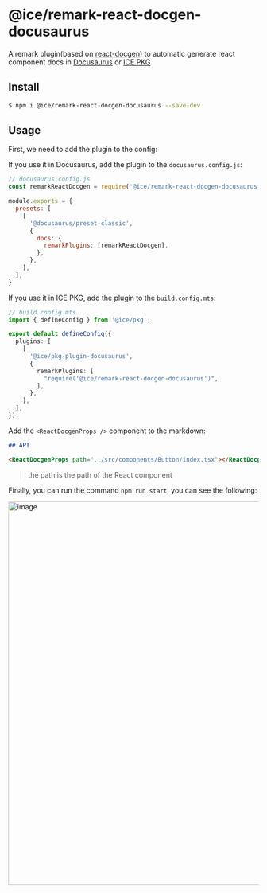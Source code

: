 # @ice/remark-react-docgen-docusaurus

A remark plugin(based on [react-docgen](https://github.com/reactjs/react-docgen/tree/5.x)) to automatic generate react component docs in [Docusaurus](https://docusaurus.io/) or [ICE PKG](http://pkg.ice.work/)

## Install

```bash
$ npm i @ice/remark-react-docgen-docusaurus --save-dev
```

## Usage

First, we need to add the plugin to the config:

If you use it in Docusaurus, add the plugin to the `docusaurus.config.js`:

```js
// docusaurus.config.js
const remarkReactDocgen = require('@ice/remark-react-docgen-docusaurus');

module.exports = {
  presets: [
    [
      '@docusaurus/preset-classic',
      {
        docs: {
          remarkPlugins: [remarkReactDocgen],
        },
      },
    ],
  ],
}
```

If you use it in ICE PKG, add the plugin to the `build.config.mts`:

```ts
// build.config.mts
import { defineConfig } from '@ice/pkg';

export default defineConfig({
  plugins: [
    [
      '@ice/pkg-plugin-docusaurus',
      {
        remarkPlugins: [
          "require('@ice/remark-react-docgen-docusaurus')",
        ],
      },
    ],
  ],
});
```

Add the `<ReactDocgenProps />` component to the markdown:

```md
## API

<ReactDocgenProps path="../src/components/Button/index.tsx"></ReactDocgenProps>
```

> the path is the path of the React component

Finally, you can run the command `npm run start`, you can see the following:

<img width="771" alt="image" src="https://user-images.githubusercontent.com/44047106/228744573-e52c7a0f-4327-4b46-8c03-bcd4cb1a4934.png">
